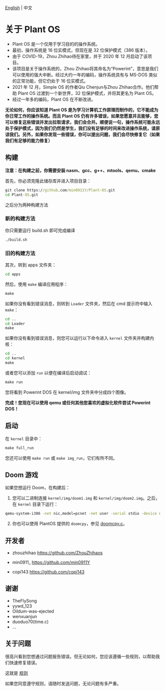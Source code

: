 
[English](../README.md) \| 中文

# 关于 Plant OS

- Plant OS 是一个仅用于学习目的的操作系统。
- 最初，操作系统是 16 位实模式，但现在是 32 位保护模式（386 版本）。
- 由于 COVID-19，Zhou Zhihao待在家里，并于 2020 年 12 月启动了该项目。
- 该项目是关于操作系统的，Zhou Zhihao将其命名为“Powerint”，意思是我们可以使用的强大中断。经过大约一年的编码，操作系统具有与 MS-DOS 类似的正常功能，但它仍处于 16 位实模式。
- 2021 年 12 月，Simple OS 的作者Qiu Chenjun与Zhou Zhihao合作。他们帮助 Plant OS 过渡到一个新世界，32 位保护模式，并将其更名为 Plant OS。
- 经过一年多的编码，Plant OS 在不断改进。

**无论如何，你应该知道 Plant OS 是为学习计算机工作原理而制作的，它不能成为你日常工作的操作系统。而且 Plant OS 仍有许多错误，如果您愿意并且能够，您可以修复这些错误并发出拉取请求，我们会合并。顺便说一句，操作系统可能永远处于保护模式，因为我们仍然是学生，我们没有足够的时间来改进操作系统，请原谅我们。另外，如果你发现一些错误，你可以提出问题，我们会尽快修复它（如果我们有足够的能力修复）**

## 构建

**注意：在构建之前，你需要安装 nasm、gcc、g++、mtools、qemu、cmake**

首先，你必须克隆此储存库并进入项目目录：

```cmd
git clone https://github.com/min0911Y/Plant-OS.git
cd Plant-OS.git
```

之后分为两种构建方法

### 新的构建方法

你只需要运行 build.sh 即可完成编译

```sh
./build.sh
```

### 旧的构建方法

其次，转到 apps 文件夹：

```cmd
cd apps
```

然后，使用 `make` 编译应用程序：

```cmd
make
```

如果你没有看到错误消息，则转到 `Loader` 文件夹，然后在 cmd 提示符中输入 `make`：

```cmd
cd ..
cd Loader
make
```

如果你没有看到错误消息，则您可以运行以下命令进入 `kernel` 文件夹并构建内核：

```cmd
cd ..
cd kernel
make
```

或者您可以添加 `run` 以便在编译后启动调试：

```cmd
make run
```

您将看到 Powerint DOS 在 kernel/img 文件夹中分成四个图像。

**完成！您现在可以使用 qemu 或任何其他您喜欢的虚拟化软件尝试 Powerint DOS！**

## 启动

在 `kernel` 目录中：

```cmd
make full_run
```

您还可以使用 `make run` 或 `make img_run`，它们有所不同。

## Doom 游戏

如果您想运行 Doom，在构建后：

1. 您可以二进制连接 `kernel/img/doom1.img` 和 `kernel/img/doom2.img`。之后，在 `kernel` 目录下运行：

```cmd
qemu-system-i386 -net nic,model=pcnet -net user -serial stdio -device sb16 -device floppy -fda ./img/Powerint_DOS_386.img -drive id=disk,file=disk.img,if=none -device ahci,id=ahci -device ide-hd,drive=disk,bus=ahci.0 -hdb <YOUR-DOOM-HARD-DISK-FILE-NAME> -boot a -m 512 -enable-kvm
```

2. 你也可以使用 PlantOS 提供的 `doomcpy`，参见 [doomcpy.c](apps/doomcpy/doomcpy.c)。

## 开发者

- zhouzhihao <https://github.com/ZhouZhihaos>

- min0911_ <https://github.com/min0911Y>

- copi143 <https://github.com/copi143>

## 谢谢

- TheFlySong
- yywd_123
- Oildum-was-ejected
- wenxuanjun
- duoduo70(time.c)
- ...

## 关于问题

很高兴看到您想通过问题报告错误。但无论如何，您应该遵循一些规则，以帮助我们快速修复错误。

这就是 [规则](issue_rules.md)

如果您同意遵守规则，请随时发送问题，无论问题有多严重。
